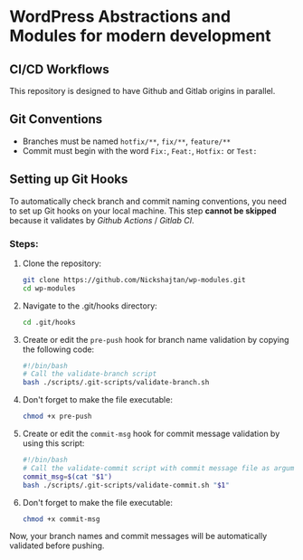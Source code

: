 # WordPress Abstractions and Modules for modern development

## CI/CD Workflows
This repository is designed to have Github and Gitlab origins in parallel.

## Git Conventions
* Branches must be named `hotfix/**`, `fix/**`, `feature/**`
* Commit must begin with the word `Fix:`, `Feat:`, `Hotfix:` or `Test:`

## Setting up Git Hooks

To automatically check branch and commit naming conventions, you need to set up Git hooks on your local machine.
This step **cannot be skipped** because it validates by *Github Actions* / *Gitlab CI*.

### Steps:

1. Clone the repository:
   ```bash
   git clone https://github.com/Nickshajtan/wp-modules.git
   cd wp-modules
2. Navigate to the .git/hooks directory:
   ```bash
   cd .git/hooks
3. Create or edit the `pre-push` hook for branch name validation by copying the following code:
   ```bash
   #!/bin/bash
   # Call the validate-branch script
   bash ./scripts/.git-scripts/validate-branch.sh
4. Don't forget to make the file executable:
   ```bash
   chmod +x pre-push
5. Create or edit the `commit-msg` hook for commit message validation by using this script:
   ```bash
   #!/bin/bash
   # Call the validate-commit script with commit message file as argument
   commit_msg=$(cat "$1")
   bash ./scripts/.git-scripts/validate-commit.sh "$1"
6. Don't forget to make the file executable:
   ```bash
   chmod +x commit-msg

Now, your branch names and commit messages will be automatically validated before pushing.